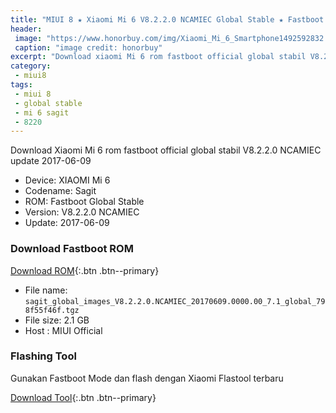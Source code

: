 ```yaml
---
title: "MIUI 8 ★ Xiaomi Mi 6 V8.2.2.0 NCAMIEC Global Stable ★ Fastboot ROM"
header:
 image: "https://www.honorbuy.com/img/Xiaomi_Mi_6_Smartphone1492592832.jpg"
 caption: "image credit: honorbuy"
excerpt: "Download xiaomi Mi 6 rom fastboot official global stabil V8.2.2.0 NCAMIEC update 2017-06-09"
category:
 - miui8
tags:
 - miui 8
 - global stable
 - mi 6 sagit
 - 8220
---
```


Download Xiaomi Mi 6 rom fastboot official global stabil V8.2.2.0 NCAMIEC update 2017-06-09

- Device: XIAOMI Mi 6
- Codename: Sagit
- ROM: Fastboot Global Stable
- Version: V8.2.2.0 NCAMIEC
- Update: 2017-06-09

### Download Fastboot ROM

[Download ROM](http://bigota.d.miui.com/V8.2.2.0.NCAMIEC/sagit_global_images_V8.2.2.0.NCAMIEC_20170609.0000.00_7.1_global_798f55f46f.tgz){:.btn .btn--primary}

- File name: `sagit_global_images_V8.2.2.0.NCAMIEC_20170609.0000.00_7.1_global_798f55f46f.tgz`
- File size: 2.1 GB
- Host : MIUI Official

### Flashing Tool

Gunakan Fastboot Mode dan flash dengan Xiaomi Flastool terbaru

[Download Tool](http://api.en.miui.com/url/MiFlashTool){:.btn .btn--primary}